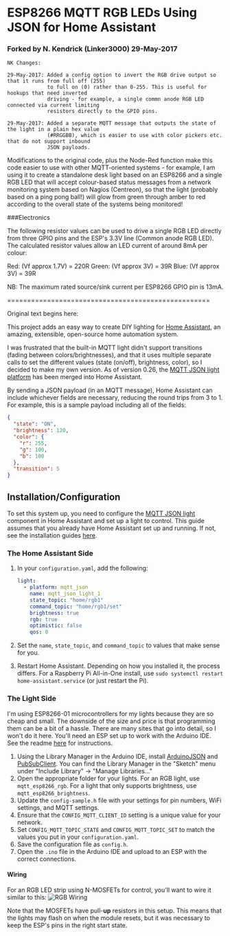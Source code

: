 # ESP8266 MQTT RGB LEDs Using JSON for Home Assistant

### Forked by N. Kendrick (Linker3000) 29-May-2017

```
NK Changes:

29-May-2017: Added a config option to invert the RGB drive output so that it runs from full off (255)
             to full on (0) rather than 0-255. This is useful for hookups that need inverted 
             driving - for example, a single commn anode RGB LED connected via current limiting 
             resistors directly to the GPIO pins.

29-May-2017: Added a separate MQTT message that outputs the state of the light in a plain hex value 
             (#RRGGBB), which is easier to use with color pickers etc. that do not support inbound 
             JSON payloads.
```

Modifications to the original code, plus the Node-Red function make this code easier to use with other MQTT-oriented systems - for example, I am using it to create a standalone desk light based on an ESP8266 and a single RGB LED that will accept colour-based status messages from a network monitoring system based on Nagios (Centreon), so that the light (probably based on a ping pong ball!) will glow from green through amber to red according to the overall state of the systems being monitored!

###Electronics

The following resistor values can be used to drive a single RGB LED directly from three GPIO pins and the ESP's 3.3V line (Common anode RGB LED). The calculated resistor values allow an LED current of around 8mA per colour:

Red: (Vf approx 1.7V) = 220R
Green: (Vf approx 3V) = 39R
Blue: (Vf approx 3V) = 39R

NB: The maximum rated source/sink current per ESP8266 GPIO pin is 13mA.

===================================================

Original text begins here:			 
			 
This project adds an easy way to create DIY lighting for [Home Assistant](https://home-assistant.io/), an amazing, extensible, open-source home automation system.

I was frustrated that the built-in MQTT light didn't support transitions (fading between colors/brightnesses), and that it uses multiple separate calls to set the different values (state (on/off), brightness, color), so I decided to make my own version. As of version 0.26, the [MQTT JSON light platform](https://home-assistant.io/components/light.mqtt_json/) has been merged into Home Assistant.

By sending a JSON payload (in an MQTT message), Home Assistant can include whichever fields are necessary, reducing the round trips from 3 to 1. For example, this is a sample payload including all of the fields:
```json
{
  "state": "ON",
  "brightness": 120,
  "color": {
    "r": 255,
    "g": 100,
    "b": 100
  },
  "transition": 5
}
```

## Installation/Configuration

To set this system up, you need to configure the [MQTT JSON light](https://home-assistant.io/components/light.mqtt_json/) component in Home Assistant and set up a light to control. This guide assumes that you already have Home Assistant set up and running. If not, see the installation guides [here](https://home-assistant.io/getting-started/).

### The Home Assistant Side
1. In your `configuration.yaml`, add the following:

    ```yaml
    light:
      - platform: mqtt_json
        name: mqtt_json_light_1
        state_topic: "home/rgb1"
        command_topic: "home/rgb1/set"
        brightness: true
        rgb: true
        optimistic: false
        qos: 0
    ```
2. Set the `name`, `state_topic`, and `command_topic` to values that make sense for you.
3. Restart Home Assistant. Depending on how you installed it, the process differs. For a Raspberry Pi All-in-One install, use `sudo systemctl restart home-assistant.service` (or just restart the Pi).

### The Light Side
I'm using ESP8266-01 microcontrollers for my lights because they are so cheap and small. The downside of the size and price is that programming them can be a bit of a hassle. There are many sites that go into detail, so I won't do it here. You'll need an ESP set up to work with the Arduino IDE. See the readme [here](https://github.com/esp8266/Arduino) for instructions.

1. Using the Library Manager in the Arduino IDE, install [ArduinoJSON](https://github.com/bblanchon/ArduinoJson/) and [PubSubClient](http://pubsubclient.knolleary.net/). You can find the Library Manager in the "Sketch" menu under "Include Library" -> "Manage Libraries..."
2. Open the appropriate folder for your lights. For an RGB light, use `mqtt_esp8266_rgb`. For a light that only supports brightness, use `mqtt_esp8266_brightness`.
3. Update the `config-sample.h` file with your settings for pin numbers, WiFi settings, and MQTT settings.
4. Ensure that the `CONFIG_MQTT_CLIENT_ID` setting is a unique value for your network.
5. Set `CONFIG_MQTT_TOPIC_STATE` and `CONFIG_MQTT_TOPIC_SET` to match the values you put in your `configuration.yaml`.
6. Save the configuration file as `config.h`.
7. Open the `.ino` file in the Arduino IDE and upload to an ESP with the correct connections.


#### Wiring
For an RGB LED strip using N-MOSFETs for control, you'll want to wire it similar to this:
![RGB Wiring](https://raw.githubusercontent.com/corbanmailloux/esp-mqtt-rgb-led/master/ESP%20RGB%20LED_bb.png)

Note that the MOSFETs have pull-**up** resistors in this setup. This means that the lights may flash on when the module resets, but it was necessary to keep the ESP's pins in the right start state.

